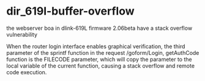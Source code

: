 # dir_619l-buffer-overflow

the webserver boa in dlink-619L firmware 2.06beta have a  stack overflow vulnerability

When the router login interface enables graphical verification, the third parameter of the sprintf function in the request /goform/Login, getAuthCode function is the FILECODE parameter, which will copy the parameter to the local variable of the current function, causing a stack overflow and remote code execution.


